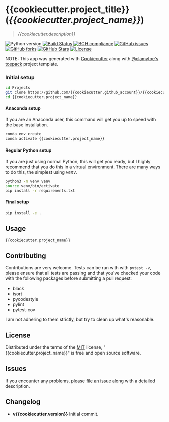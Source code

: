 # {{cookiecutter.project_title}} (*{{cookiecutter.project_name}}*)
> *{{cookiecutter.description}}*

![Python version][python-version]
[![Build Status][travis-image]][travis-url]
[![BCH compliance][bch-image]][bch-url]
[![GitHub issues][issues-image]][issues-url]
[![GitHub forks][fork-image]][fork-url]
[![GitHub Stars][stars-image]][stars-url]
[![License][license-image]][license-url]

NOTE: This app was generated with [Cookiecutter](https://github.com/audreyr/cookiecutter) along with [@clamytoe's](https://github.com/clamytoe) [toepack](https://github.com/clamytoe/toepack) project template.

### Initial setup
```bash
cd Projects
git clone https://github.com/{{cookiecutter.github_account}}/{{cookiecutter.project_name}}.git
cd {{cookiecutter.project_name}}
```

#### Anaconda setup
If you are an Anaconda user, this command will get you up to speed with the base installation.
```bash
conda env create
conda activate {{cookiecutter.project_name}}
```

#### Regular Python setup
If you are just using normal Python, this will get you ready, but I highly recommend that you do this in a virtual environment. There are many ways to do this, the simplest using *venv*.
```bash
python3 -m venv venv
source venv/bin/activate
pip install -r requirements.txt
```

#### Final setup
```bash
pip install -e .
```

## Usage
```bash
{{cookiecutter.project_name}}
```

## Contributing
Contributions are very welcome. Tests can be run with with `pytest -v`, please ensure that all tests are passing and that you've checked your code with the following packages before submitting a pull request:
* black
* isort
* pycodestyle
* pylint
* pytest-cov

I am not adhering to them strictly, but try to clean up what's reasonable.

## License
Distributed under the terms of the [MIT](https://opensource.org/licenses/MIT) license, "{{cookiecutter.project_name}}" is free and open source software.

## Issues
If you encounter any problems, please [file an issue](https://github.com/clamytoe/toepack/issues) along with a detailed description.

## Changelog
* **v{{cookiecutter.version}}** Initial commit.

[python-version]:https://img.shields.io/badge/python-{{cookiecutter.python_version}}-brightgreen.svg
[travis-image]:https://travis-ci.org/{{cookiecutter.github_account}}/{{cookiecutter.project_name}}.svg?branch=master
[travis-url]:https://travis-ci.org/{{cookiecutter.github_account}}/{{cookiecutter.project_name}}
[bch-image]:https://bettercodehub.com/edge/badge/{{cookiecutter.github_account}}/{{cookiecutter.project_name}}?branch=master
[bch-url]:https://bettercodehub.com/
[issues-image]:https://img.shields.io/github/issues/{{cookiecutter.github_account}}/{{cookiecutter.project_name}}.svg
[issues-url]:https://github.com/{{cookiecutter.github_account}}/{{cookiecutter.project_name}}/issues
[fork-image]:https://img.shields.io/github/forks/{{cookiecutter.github_account}}/{{cookiecutter.project_name}}.svg
[fork-url]:https://github.com/{{cookiecutter.github_account}}/{{cookiecutter.project_name}}/network
[stars-image]:https://img.shields.io/github/stars/{{cookiecutter.github_account}}/{{cookiecutter.project_name}}.svg
[stars-url]:https://github.com/{{cookiecutter.github_account}}/{{cookiecutter.project_name}}/stargazers
[license-image]:https://img.shields.io/github/license/{{cookiecutter.github_account}}/{{cookiecutter.project_name}}.svg
[license-url]:https://github.com/{{cookiecutter.github_account}}/{{cookiecutter.project_name}}/blob/master/LICENSE
